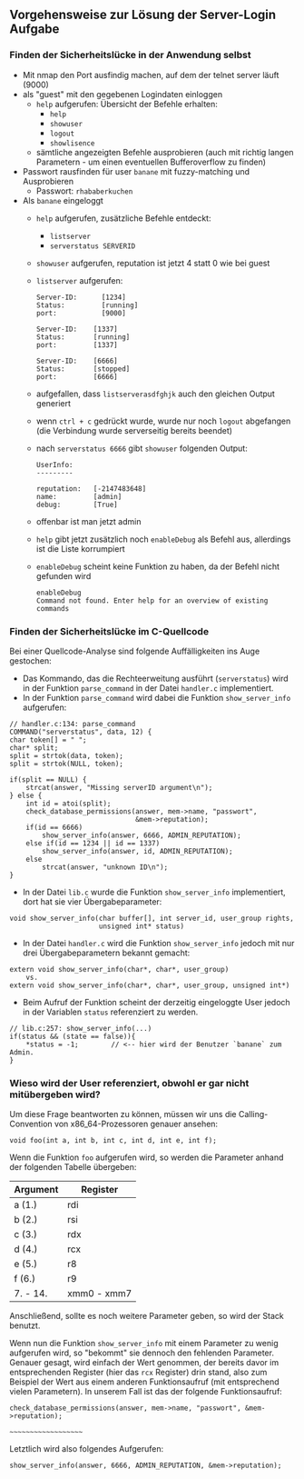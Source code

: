## Vorgehensweise zur Lösung der Server-Login Aufgabe
### Finden der Sicherheitslücke in der Anwendung selbst

- Mit nmap den Port ausfindig machen, auf dem der telnet server läuft (9000)
- als "guest" mit den gegebenen Logindaten einloggen
    - `help` aufgerufen: Übersicht der Befehle erhalten:
        - `help`
        - `showuser`
        - `logout`
        - `showlisence`
    - sämtliche angezeigten Befehle ausprobieren (auch mit richtig langen
      Parametern - um einen eventuellen Bufferoverflow zu finden)
- Passwort rausfinden für user `banane` mit fuzzy-matching und Ausprobieren
    - Passwort: `rhababerkuchen`
- Als `banane` eingeloggt
    - `help` aufgerufen, zusätzliche Befehle entdeckt:
        - `listserver`
        - `serverstatus SERVERID`
    - `showuser` aufgerufen, reputation ist jetzt 4 statt 0 wie bei guest
    - `listserver` aufgerufen:

        ```
        Server-ID:      [1234]
        Status:         [running]
        port:           [9000]

        Server-ID:    [1337]
        Status:       [running]
        port:         [1337]

        Server-ID:    [6666]
        Status:       [stopped]
        port:         [6666]
        ```

    - aufgefallen, dass `listserverasdfghjk` auch den gleichen Output generiert
    - wenn `ctrl + c` gedrückt wurde, wurde nur noch `logout` abgefangen (die
      Verbindung wurde serverseitig bereits beendet)
    - nach `serverstatus 6666` gibt `showuser` folgenden Output:

        ```
        UserInfo:
        ---------

        reputation:   [-2147483648]
        name:         [admin]
        debug:        [True]
        ```
    - offenbar ist man jetzt admin
    - `help` gibt jetzt zusätzlich noch `enableDebug` als Befehl aus,
      allerdings ist die Liste korrumpiert
    - `enableDebug` scheint keine Funktion zu haben, da der Befehl nicht
      gefunden wird

      ```
      enableDebug
      Command not found. Enter help for an overview of existing commands
      ```

### Finden der Sicherheitslücke im C-Quellcode
Bei einer Quellcode-Analyse sind folgende Auffälligkeiten ins Auge gestochen:

- Das Kommando, das die Rechteerweitung ausführt (`serverstatus`) wird in der
  Funktion `parse_command` in der Datei `handler.c` implementiert.
- In der Funktion `parse_command` wird dabei die Funktion `show_server_info`
  aufgerufen:

```
// handler.c:134: parse_command
COMMAND("serverstatus", data, 12) {
char token[] = " ";
char* split;
split = strtok(data, token);
split = strtok(NULL, token);

if(split == NULL) {
    strcat(answer, "Missing serverID argument\n");
} else {
    int id = atoi(split);
    check_database_permissions(answer, mem->name, "passwort",
                               &mem->reputation);
    if(id == 6666)
        show_server_info(answer, 6666, ADMIN_REPUTATION);
    else if(id == 1234 || id == 1337)
        show_server_info(answer, id, ADMIN_REPUTATION);
    else
        strcat(answer, "unknown ID\n");
}
```

- In der Datei `lib.c` wurde die Funktion `show_server_info` implementiert,
  dort hat sie vier Übergabeparameter: 

```
void show_server_info(char buffer[], int server_id, user_group rights,
                      unsigned int* status)
```

- In der Datei `handler.c` wird die Funktion `show_server_info` jedoch mit  nur
  drei Übergabeparametern bekannt gemacht: 

```
extern void show_server_info(char*, char*, user_group)
    vs.
extern void show_server_info(char*, char*, user_group, unsigned int*)
```

- Beim Aufruf der Funktion scheint der derzeitig eingeloggte  User jedoch in
  der Variablen `status` referenziert zu werden.

```
// lib.c:257: show_server_info(...)
if(status && (state == false)){
    *status = -1;        // <-- hier wird der Benutzer `banane` zum Admin.
}
```

### Wieso wird der User referenziert, obwohl er gar nicht mitübergeben wird?

Um diese Frage beantworten zu können, müssen wir uns die Calling-Convention von
x86_64-Prozessoren genauer ansehen:

```
void foo(int a, int b, int c, int d, int e, int f);
```

Wenn die Funktion `foo` aufgerufen wird, so werden die Parameter anhand der
folgenden Tabelle übergeben:

| Argument | Register |
| -------- | -------- |
| a (1.)   | rdi      |
| b (2.)   | rsi      |
| c (3.)   | rdx      |
| d (4.)   | rcx      |
| e (5.)   | r8       |
| f (6.)   | r9       |
| 7. - 14. | xmm0 - xmm7 |

Anschließend, sollte es noch weitere Parameter geben, so wird der Stack
benutzt.

Wenn nun die Funktion `show_server_info` mit einem Parameter zu wenig
aufgerufen wird, so "bekommt" sie dennoch den fehlenden Parameter. Genauer
gesagt, wird einfach der Wert genommen, der bereits davor im entsprechenden
Register (hier das `rcx` Register) drin stand, also zum Beispiel der Wert aus
einem anderen Funktionsaufruf (mit entsprechend vielen Parametern).  In unserem
Fall ist das der folgende Funktionsaufruf:

```
check_database_permissions(answer, mem->name, "passwort", &mem->reputation);
                                                        ~~~~~~~~~~~~~~~~~~
```

Letztlich wird also folgendes Aufgerufen:

```
show_server_info(answer, 6666, ADMIN_REPUTATION, &mem->reputation);
```
